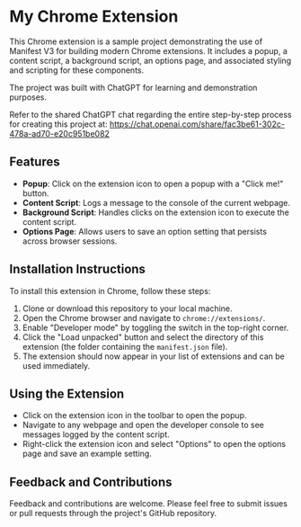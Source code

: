 # My Chrome Extension

This Chrome extension is a sample project demonstrating the use of Manifest V3 for building modern Chrome extensions. It includes a popup, a content script, a background script, an options page, and associated styling and scripting for these components.

The project was built with ChatGPT for learning and demonstration purposes.  

Refer to the shared ChatGPT chat regarding the entire step-by-step process for creating this project at: https://chat.openai.com/share/fac3be61-302c-478a-ad70-e20c951be082

## Features

- **Popup**: Click on the extension icon to open a popup with a "Click me!" button.
- **Content Script**: Logs a message to the console of the current webpage.
- **Background Script**: Handles clicks on the extension icon to execute the content script.
- **Options Page**: Allows users to save an option setting that persists across browser sessions.

## Installation Instructions

To install this extension in Chrome, follow these steps:

1. Clone or download this repository to your local machine.
2. Open the Chrome browser and navigate to `chrome://extensions/`.
3. Enable "Developer mode" by toggling the switch in the top-right corner.
4. Click the "Load unpacked" button and select the directory of this extension (the folder containing the `manifest.json` file).
5. The extension should now appear in your list of extensions and can be used immediately.

## Using the Extension

- Click on the extension icon in the toolbar to open the popup.
- Navigate to any webpage and open the developer console to see messages logged by the content script.
- Right-click the extension icon and select "Options" to open the options page and save an example setting.

## Feedback and Contributions

Feedback and contributions are welcome. Please feel free to submit issues or pull requests through the project's GitHub repository.
